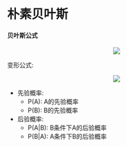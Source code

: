 # 朴素贝叶斯

#### 贝叶斯公式

<div align="center"><img src="http://latex.codecogs.com/svg.latex?P(A\cap&space;B)=P(A)*P(B|A)=P(B)*P(A|B)" /></a></div>

变形公式:

<div align="center"><img src="http://latex.codecogs.com/svg.latex?P(B|A)=\frac{P(A|B)*P(B)}{P(A)}" /></a></div>

* 先验概率:
    * P(A): A的先验概率
    * P(B): B的先验概率
* 后验概率:
    * P(A|B): B条件下A的后验概率
    * P(B|A): A条件下B的后验概率
